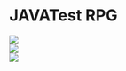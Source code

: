 # JAVATest RPG 

<div>
<img src="https://i.imgur.com/Y5SvHIh.png">
</div>
  
<div>
<img src="https://i.imgur.com/P2gcPgO.png">
</div>
  
<div>
<img src="https://i.imgur.com/jsxXFwl.png">
</div>
